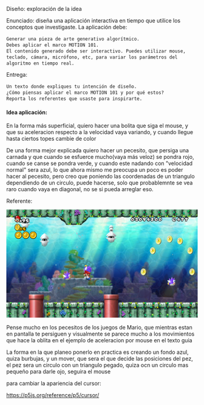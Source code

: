 Diseño: exploración de la idea

Enunciado: diseña una aplicación interactiva en tiempo que utilice los conceptos que investigaste. La aplicación debe:

    Generar una pieza de arte generativo algorítmico.
    Debes aplicar el marco MOTION 101.
    El contenido generado debe ser interactivo. Puedes utilizar mouse, teclado, cámara, micrófono, etc, para variar los parámetros del algoritmo en tiempo real.

Entrega:

    Un texto donde expliques tu intención de diseño.
    ¿Cómo piensas aplicar el marco MOTION 101 y por qué estos?
    Reporta los referentes que usaste para inspirarte.

#### Idea aplicación:

En la forma más superficial, quiero hacer una bolita que siga el mouse, y que su aceleracion respecto a la velocidad vaya variando, y cuando llegue hasta ciertos topes cambie de color


De una forma mejor explicada quiero hacer un pecesito, que persiga una carnada y que cuando se esfuerce mucho(vaya más veloz) se pondra rojo, cuando se canse se pondra verde, y cuando este nadando con "velocidad normal" sera azul, lo que ahora mismo me preocupa un poco es poder hacer al pecesito, pero creo que poniendo las coordenadas de un triangulo dependiendo de un circulo, puede hacerse, solo que probablemnte se vea raro cuando vaya en diagonal, no se si pueda arreglar eso.


Referente:

![mario](../../../../assets/marioFish.png)

Pense mucho en los pecesitos de los juegos de Mario, que mientras estan en pantalla te persiguen y visualmente se parece mucho a los movimientos que hace la oblita en el ejemplo de aceleracion por mouse en el texto guia


La forma en la que planeo ponerlo en practica es creando un fondo azul, quiza burbujas, y un mover, que sera el que decide las posiciones del pez, el pez sera un circulo con un triangulo pegado, quiza ocn un circulo mas pequeño para darle ojo, seguira el mouse 

para cambiar la apariencia del cursor:

https://p5js.org/reference/p5/cursor/
